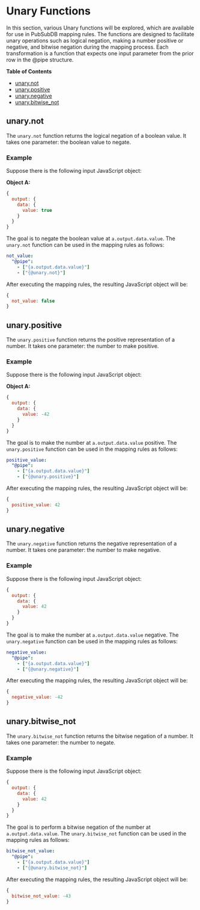 # Unary Functions

In this section, various Unary functions will be explored, which are available for use in PubSubDB mapping rules. The functions are designed to facilitate unary operations such as logical negation, making a number positive or negative, and bitwise negation during the mapping process. Each transformation is a function that expects one input parameter from the prior row in the @pipe structure.

**Table of Contents**
- [unary.not](#unarynot)
- [unary.positive](#unarypositive)
- [unary.negative](#unarynegative)
- [unary.bitwise_not](#unarybitwise_not)

## unary.not

The `unary.not` function returns the logical negation of a boolean value. It takes one parameter: the boolean value to negate.

### Example

Suppose there is the following input JavaScript object:

**Object A:**
```javascript
{
  output: {
    data: {
      value: true
    }
  }
}
```

The goal is to negate the boolean value at `a.output.data.value`. The `unary.not` function can be used in the mapping rules as follows:

```yaml
not_value:
  "@pipe":
    - ["{a.output.data.value}"]
    - ["{@unary.not}"]
```

After executing the mapping rules, the resulting JavaScript object will be:

```javascript
{
  not_value: false
}
```

## unary.positive

The `unary.positive` function returns the positive representation of a number. It takes one parameter: the number to make positive.

### Example

Suppose there is the following input JavaScript object:

**Object A:**
```javascript
{
  output: {
    data: {
      value: -42
    }
  }
}
```

The goal is to make the number at `a.output.data.value` positive. The `unary.positive` function can be used in the mapping rules as follows:

```yaml
positive_value:
  "@pipe":
    - ["{a.output.data.value}"]
    - ["{@unary.positive}"]
```

After executing the mapping rules, the resulting JavaScript object will be:

```javascript
{
  positive_value: 42
}
```

## unary.negative

The `unary.negative` function returns the negative representation of a number. It takes one parameter: the number to make negative.

### Example

Suppose there is the following input JavaScript object:

```javascript
{
  output: {
    data: {
      value: 42
    }
  }
}
```

The goal is to make the number at `a.output.data.value` negative. The `unary.negative` function can be used in the mapping rules as follows:

```yaml
negative_value:
  "@pipe":
    - ["{a.output.data.value}"]
    - ["{@unary.negative}"]
```

After executing the mapping rules, the resulting JavaScript object will be:

```javascript
{
  negative_value: -42
}
```

## unary.bitwise_not

The `unary.bitwise_not` function returns the bitwise negation of a number. It takes one parameter: the number to negate.

### Example

Suppose there is the following input JavaScript object:

```javascript
{
  output: {
    data: {
      value: 42
    }
  }
}
```

The goal is to perform a bitwise negation of the number at `a.output.data.value`. The `unary.bitwise_not` function can be used in the mapping rules as follows:

```yaml
bitwise_not_value:
  "@pipe":
    - ["{a.output.data.value}"]
    - ["{@unary.bitwise_not}"]
```

After executing the mapping rules, the resulting JavaScript object will be:

```javascript
{
  bitwise_not_value: -43
}
```